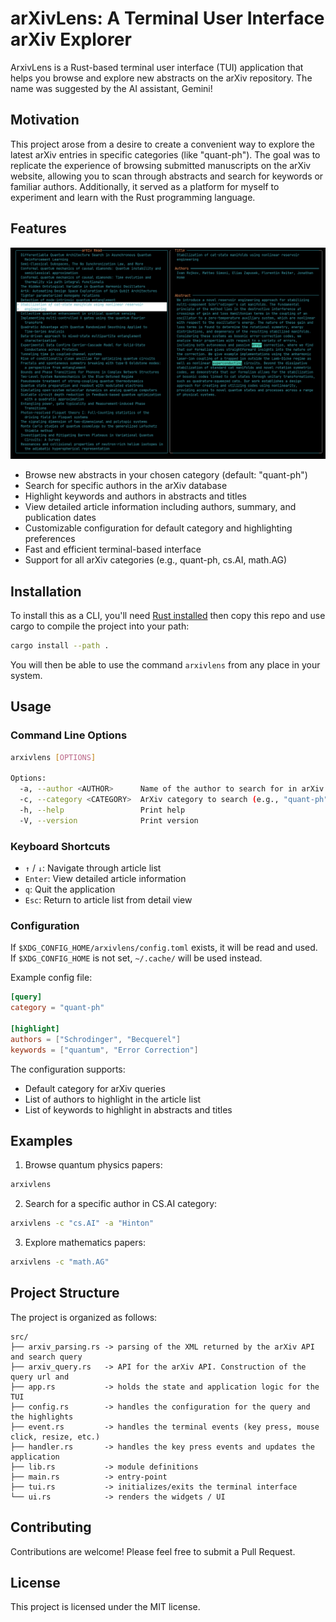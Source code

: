 # arXivLens: A Terminal User Interface arXiv Explorer
ArxivLens is a Rust-based terminal user interface (TUI) application that helps you browse and explore new abstracts on the arXiv repository. The name was suggested by the AI assistant, Gemini!

## Motivation
This project arose from a desire to create a convenient way to explore the latest arXiv entries in specific categories (like "quant-ph"). The goal was to replicate the experience of browsing submitted manuscripts on the arXiv website, allowing you to scan through abstracts and search for keywords or familiar authors. Additionally, it served as a platform for myself to experiment and learn with the Rust programming language.

## Features

![TUI interface](screenshot.png)

- Browse new abstracts in your chosen category (default: "quant-ph")
- Search for specific authors in the arXiv database
- Highlight keywords and authors in abstracts and titles
- View detailed article information including authors, summary, and publication dates
- Customizable configuration for default category and highlighting preferences
- Fast and efficient terminal-based interface
- Support for all arXiv categories (e.g., quant-ph, cs.AI, math.AG)

## Installation
To install this as a CLI, you'll need [Rust installed](https://www.rust-lang.org/tools/install) then copy this repo and use cargo to compile the project into your path:
```bash
cargo install --path .
```
You will then be able to use the command `arxivlens` from any place in your system.

## Usage

### Command Line Options
```bash
arxivlens [OPTIONS]

Options:
  -a, --author <AUTHOR>      Name of the author to search for in arXiv entries
  -c, --category <CATEGORY>  ArXiv category to search (e.g., "quant-ph", "cs.AI")
  -h, --help                 Print help
  -V, --version              Print version
```

### Keyboard Shortcuts
- `↑` / `↓`: Navigate through article list
- `Enter`: View detailed article information
- `q`: Quit the application
- `Esc`: Return to article list from detail view

### Configuration
If `$XDG_CONFIG_HOME/arxivlens/config.toml` exists, it will be read and used. If `$XDG_CONFIG_HOME` is not set, `~/.cache/` will be used instead.

Example config file:
```toml
[query]
category = "quant-ph"

[highlight]
authors = ["Schrodinger", "Becquerel"]
keywords = ["quantum", "Error Correction"]
```

The configuration supports:
- Default category for arXiv queries
- List of authors to highlight in the article list
- List of keywords to highlight in abstracts and titles

## Examples

1. Browse quantum physics papers:
```bash
arxivlens
```

2. Search for a specific author in CS.AI category:
```bash
arxivlens -c "cs.AI" -a "Hinton"
```

3. Explore mathematics papers:
```bash
arxivlens -c "math.AG"
```

## Project Structure
The project is organized as follows:

```text
src/
├── arxiv_parsing.rs -> parsing of the XML returned by the arXiv API and search query
├── arxiv_query.rs   -> API for the arXiv API. Construction of the query url and 
├── app.rs           -> holds the state and application logic for the TUI
├── config.rs        -> handles the configuration for the query and the highlights
├── event.rs         -> handles the terminal events (key press, mouse click, resize, etc.)
├── handler.rs       -> handles the key press events and updates the application
├── lib.rs           -> module definitions
├── main.rs          -> entry-point
├── tui.rs           -> initializes/exits the terminal interface
└── ui.rs            -> renders the widgets / UI
```

## Contributing
Contributions are welcome! Please feel free to submit a Pull Request.

## License
This project is licensed under the MIT license.
